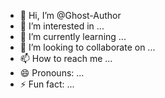 - 👋 Hi, I’m @Ghost-Author
- 👀 I’m interested in ...
- 🌱 I’m currently learning ...
- 💞️ I’m looking to collaborate on ...
- 📫 How to reach me ...
- 😄 Pronouns: ...
- ⚡ Fun fact: ...

<!---
Ghost-Author/Ghost-Author is a ✨ special ✨ repository because its `README.md` (this file) appears on your GitHub profile.
You can click the Preview link to take a look at your changes.
--->
